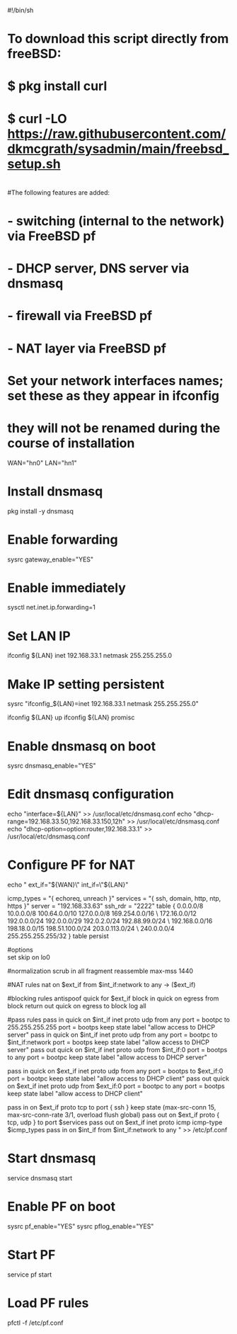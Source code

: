 #!/bin/sh
#
# To download this script directly from freeBSD:
# $ pkg install curl
# $ curl -LO https://raw.githubusercontent.com/dkmcgrath/sysadmin/main/freebsd_setup.sh
#
#The following features are added:
# - switching (internal to the network) via FreeBSD pf
# - DHCP server, DNS server via dnsmasq
# - firewall via FreeBSD pf
# - NAT layer via FreeBSD pf
#

# Set your network interfaces names; set these as they appear in ifconfig
# they will not be renamed during the course of installation
WAN="hn0"
LAN="hn1"

# Install dnsmasq
pkg install -y dnsmasq

# Enable forwarding
sysrc gateway_enable="YES"
# Enable immediately
sysctl net.inet.ip.forwarding=1

# Set LAN IP
ifconfig ${LAN} inet 192.168.33.1 netmask 255.255.255.0
# Make IP setting persistent
sysrc "ifconfig_${LAN}=inet 192.168.33.1 netmask 255.255.255.0"

ifconfig ${LAN} up
ifconfig ${LAN} promisc

# Enable dnsmasq on boot
sysrc dnsmasq_enable="YES"

# Edit dnsmasq configuration
echo "interface=${LAN}" >> /usr/local/etc/dnsmasq.conf
echo "dhcp-range=192.168.33.50,192.168.33.150,12h" >> /usr/local/etc/dnsmasq.conf
echo "dhcp-option=option:router,192.168.33.1" >> /usr/local/etc/dnsmasq.conf

# Configure PF for NAT
echo "
ext_if=\"${WAN}\"
int_if=\"${LAN}\"

icmp_types = \"{ echoreq, unreach }\"
services = \"{ ssh, domain, http, ntp, https }\"
server = \"192.168.33.63\"
ssh_rdr = \"2222\"
table <rfc6890> { 0.0.0.0/8 10.0.0.0/8 100.64.0.0/10 127.0.0.0/8 169.254.0.0/16          \\
                  172.16.0.0/12 192.0.0.0/24 192.0.0.0/29 192.0.2.0/24 192.88.99.0/24    \\
                  192.168.0.0/16 198.18.0.0/15 198.51.100.0/24 203.0.113.0/24            \\
                  240.0.0.0/4 255.255.255.255/32 }
table <bruteforce> persist


#options                                                                                                                         
set skip on lo0

#normalization
scrub in all fragment reassemble max-mss 1440

#NAT rules
nat on \$ext_if from \$int_if:network to any -> (\$ext_if)

#blocking rules
antispoof quick for \$ext_if
block in quick on egress from <rfc6890>
block return out quick on egress to <rfc6890>
block log all

#pass rules
pass in quick on \$int_if inet proto udp from any port = bootpc to 255.255.255.255 port = bootps keep state label \"allow access to DHCP server\"
pass in quick on \$int_if inet proto udp from any port = bootpc to \$int_if:network port = bootps keep state label \"allow access to DHCP server\"
pass out quick on \$int_if inet proto udp from \$int_if:0 port = bootps to any port = bootpc keep state label \"allow access to DHCP server\"

pass in quick on \$ext_if inet proto udp from any port = bootps to \$ext_if:0 port = bootpc keep state label \"allow access to DHCP client\"
pass out quick on \$ext_if inet proto udp from \$ext_if:0 port = bootpc to any port = bootps keep state label \"allow access to DHCP client\"

pass in on \$ext_if proto tcp to port { ssh } keep state (max-src-conn 15, max-src-conn-rate 3/1, overload <bruteforce> flush global)
pass out on \$ext_if proto { tcp, udp } to port \$services
pass out on \$ext_if inet proto icmp icmp-type \$icmp_types
pass in on \$int_if from \$int_if:network to any
" >> /etc/pf.conf

# Start dnsmasq
service dnsmasq start

# Enable PF on boot
sysrc pf_enable="YES"
sysrc pflog_enable="YES"

# Start PF
service pf start

# Load PF rules
pfctl -f /etc/pf.conf
